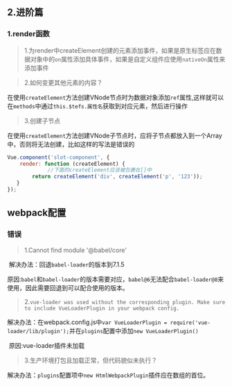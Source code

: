 ## 2.进阶篇

### 1.render函数

> 1.为render中createElement创建的元素添加事件，如果是原生标签应在数据对象中的`on`属性添加具体事件，如果是自定义组件应使用`nativeOn`属性来添加事件

> 2.如何变更其他元素的内容？

​	在使用`createElement`方法创建VNode节点时为数据对象添加`ref`属性,这样就可以在`methods`中通过`this.$tefs.属性名`获取到对应元素，然后进行操作

> 3.创建子节点

​	在使用`createElement`方法创建VNode子节点时，应将子节点都放入到一个Array中，否则将无法创建，比如这样的写法是错误的

````javascript
Vue.component('slot-component', {
    render: function (createElement) {
			 //下面的createElement应该被包裹在[]中
        return createElement('div', createElement('p', '123'));
   }
});
````

## webpack配置
### 错误

> 1.Cannot find module '@babel/core'

​	解决办法：回退`babel-loader`的版本到7.1.5

​	原因:`babel`和`babel-loader`的版本需要对应，`babel@6`无法配合`babel-loader@8`来使用，因此需要回退到可以配合使用的版本。

> 2.`vue-loader was used without the corresponding plugin. Make sure to include VueLoaderPlugin in your webpack config.`

​	解决办法：在webpack.config.js中`var VueLoaderPlugin = require('vue-loader/lib/plugin');`并在`plugins`配置中添加`new VueLoaderPlugin()`

​	原因:vue-loader插件未加载

> 3.生产环境打包且加载正常，但代码貌似未执行？

​	解决办法：`plugins`配置项中`new HtmlWebpackPlugin`插件应在数组的首位。